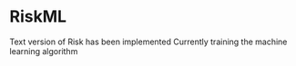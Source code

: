 # RiskML
Text version of Risk has been implemented
Currently training the machine learning algorithm
